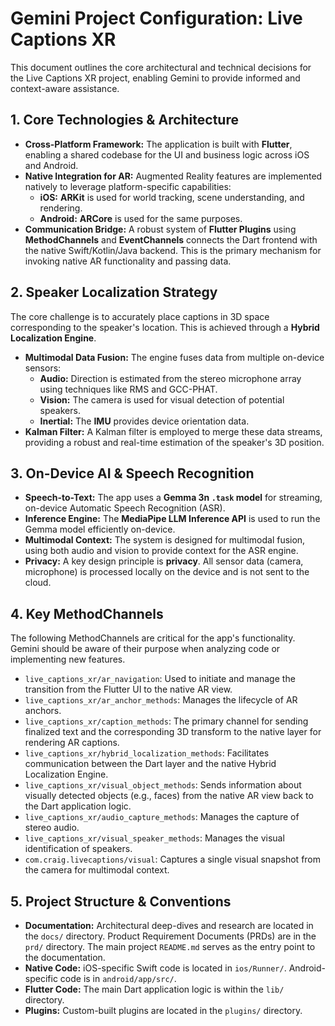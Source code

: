 # Gemini Project Configuration: Live Captions XR

This document outlines the core architectural and technical decisions for the Live Captions XR project, enabling Gemini to provide informed and context-aware assistance.

## 1. Core Technologies & Architecture

- **Cross-Platform Framework:** The application is built with **Flutter**, enabling a shared codebase for the UI and business logic across iOS and Android.
- **Native Integration for AR:** Augmented Reality features are implemented natively to leverage platform-specific capabilities:
    - **iOS:** **ARKit** is used for world tracking, scene understanding, and rendering.
    - **Android:** **ARCore** is used for the same purposes.
- **Communication Bridge:** A robust system of **Flutter Plugins** using **MethodChannels** and **EventChannels** connects the Dart frontend with the native Swift/Kotlin/Java backend. This is the primary mechanism for invoking native AR functionality and passing data.

## 2. Speaker Localization Strategy

The core challenge is to accurately place captions in 3D space corresponding to the speaker's location. This is achieved through a **Hybrid Localization Engine**.

- **Multimodal Data Fusion:** The engine fuses data from multiple on-device sensors:
    - **Audio:** Direction is estimated from the stereo microphone array using techniques like RMS and GCC-PHAT.
    - **Vision:** The camera is used for visual detection of potential speakers.
    - **Inertial:** The **IMU** provides device orientation data.
- **Kalman Filter:** A Kalman filter is employed to merge these data streams, providing a robust and real-time estimation of the speaker's 3D position.

## 3. On-Device AI & Speech Recognition

- **Speech-to-Text:** The app uses a **Gemma 3n `.task` model** for streaming, on-device Automatic Speech Recognition (ASR).
- **Inference Engine:** The **MediaPipe LLM Inference API** is used to run the Gemma model efficiently on-device.
- **Multimodal Context:** The system is designed for multimodal fusion, using both audio and vision to provide context for the ASR engine.
- **Privacy:** A key design principle is **privacy**. All sensor data (camera, microphone) is processed locally on the device and is not sent to the cloud.

## 4. Key MethodChannels

The following MethodChannels are critical for the app's functionality. Gemini should be aware of their purpose when analyzing code or implementing new features.

- `live_captions_xr/ar_navigation`: Used to initiate and manage the transition from the Flutter UI to the native AR view.
- `live_captions_xr/ar_anchor_methods`: Manages the lifecycle of AR anchors.
- `live_captions_xr/caption_methods`: The primary channel for sending finalized text and the corresponding 3D transform to the native layer for rendering AR captions.
- `live_captions_xr/hybrid_localization_methods`: Facilitates communication between the Dart layer and the native Hybrid Localization Engine.
- `live_captions_xr/visual_object_methods`: Sends information about visually detected objects (e.g., faces) from the native AR view back to the Dart application logic.
- `live_captions_xr/audio_capture_methods`: Manages the capture of stereo audio.
- `live_captions_xr/visual_speaker_methods`: Manages the visual identification of speakers.
- `com.craig.livecaptions/visual`: Captures a single visual snapshot from the camera for multimodal context.

## 5. Project Structure & Conventions

- **Documentation:** Architectural deep-dives and research are located in the `docs/` directory. Product Requirement Documents (PRDs) are in the `prd/` directory. The main project `README.md` serves as the entry point to the documentation.
- **Native Code:** iOS-specific Swift code is located in `ios/Runner/`. Android-specific code is in `android/app/src/`.
- **Flutter Code:** The main Dart application logic is within the `lib/` directory.
- **Plugins:** Custom-built plugins are located in the `plugins/` directory.
